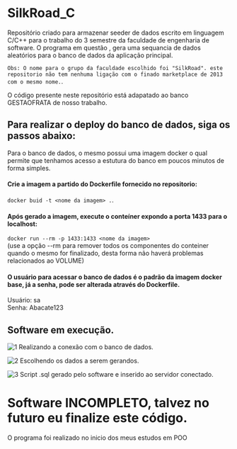 # SilkRoad_C
Repositório criado para armazenar seeder de dados escrito em linguagem C/C++ para o trabalho do 3 semestre da faculdade de engenharia de software. O programa em questão , gera uma sequancia de dados aleatórios para o banco de dados da aplicação principal. <br>

`Obs: O nome para o grupo da faculdade escolhido foi "SilkRoad". este repositorio não tem nenhuma ligação com o finado marketplace de 2013 com o mesmo nome.`.<br>

O código presente neste repositório está adapatado ao banco GESTAOFRATA de nosso trabalho.



## Para realizar o deploy do banco de dados, siga os passos abaixo:
Para o banco de dados, o mesmo possui uma imagem docker o qual permite que tenhamos acesso a estutura do banco em poucos minutos de forma simples.<br>
#### Crie a imagem a partido do Dockerfile fornecido no repositorio:
`docker buid -t <nome da imagem> .`.<br>

#### Após gerado a imagem, execute o conteíner expondo a porta 1433 para o localhost:
`docker run --rm -p 1433:1433 <nome da imagem>`<br>
(use a opção --rm para remover todos os componentes do conteiner quando o mesmo for finalizado, desta forma não haverá problemas relacionados ao VOLUME)<br>

#### O usuário para acessar o banco de dados é o padrão da imagem docker base, já a senha, pode ser alterada através do Dockerfile.

Usuário: sa<br>
Senha: Abacate123<br>

## Software em execução.
![1](https://github.com/B0nam/SilkRoad_C/assets/85623265/f32fb26d-484c-49d9-b6fe-111cf721e9b8)
Realizando a conexão com o banco de dados.

![2](https://github.com/B0nam/SilkRoad_C/assets/85623265/2b40d89f-9f22-452c-a918-c6f29f091957)
Escolhendo os dados a serem gerandos.

![3](https://github.com/B0nam/SilkRoad_C/assets/85623265/0c95a025-7a1c-454a-b4af-3855178ed246)
Script .sql gerado pelo software e inserido ao servidor conectado.

# Software INCOMPLETO, talvez no futuro eu finalize este código.
O programa foi realizado no inicio dos meus estudos em POO
